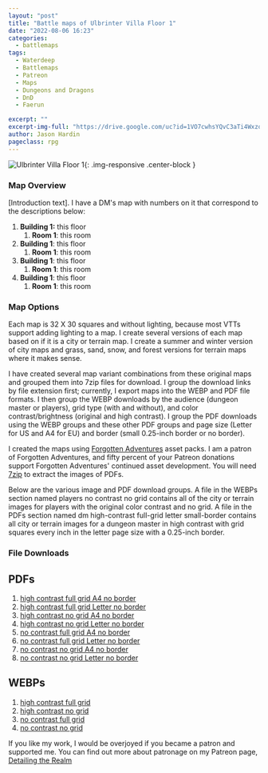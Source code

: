 ```yaml
---
layout: "post"
title: "Battle maps of Ulbrinter Villa Floor 1"
date: "2022-08-06 16:23"
categories:
  - battlemaps
tags:
  - Waterdeep
  - Battlemaps
  - Patreon
  - Maps
  - Dungeons and Dragons
  - DnD
  - Faerun

excerpt: ""
excerpt-img-full: "https://drive.google.com/uc?id=1VO7cwhsYQvC3aTi4Wxzo6M9b0zWup5MR"
author: Jason Hardin
pageclass: rpg
---
```


![Ulbrinter Villa Floor 1](https://drive.google.com/uc?id=1VO7cwhsYQvC3aTi4Wxzo6M9b0zWup5MR){: .img-responsive .center-block }

### Map Overview

[Introduction text]. I have a DM's map with numbers on it that correspond to the descriptions below:

1. **Building 1:** this floor
   1. **Room 1**: this room
1. **Building 1**: this floor
   1. **Room 1**: this room
1. **Building 1**: this floor
   1. **Room 1**: this room
1. **Building 1**: this floor
   1. **Room 1**: this room

### Map Options

Each map is 32 X 30 squares and without lighting, because most VTTs support adding lighting to a map. I create several versions of each map based on if it is a city or terrain map. I create a summer and winter version of city maps and grass, sand, snow, and forest versions for terrain maps where it makes sense.

I have created several map variant combinations from these original maps and grouped them into 7zip files for download. I group the download links by file extension first; currently, I export maps into the WEBP and PDF file formats. I then group the WEBP downloads by the audience (dungeon master or players), grid type (with and without), and color contrast/brightness (original and high contrast). I group the PDF downloads using the WEBP groups and these other PDF groups and page size (Letter for US and A4 for EU) and border (small 0.25-inch border or no border).

I created the maps using [Forgotten Adventures](https://www.patreon.com/forgottenadventures/) asset packs. I am a patron of Forgotten Adventures, and fifty percent of your Patreon donations support Forgotten Adventures' continued asset development. You will need [7zip](https://www.7-zip.org) to extract the images of PDFs.

Below are the various image and PDF download groups. A file in the WEBPs section named players no contrast no grid contains all of the city or terrain images for players with the original color contrast and no grid. A file in the PDFs section named dm high-contrast full-grid letter small-border contains all city or terrain images for a dungeon master in high contrast with grid squares every inch in the letter page size with a 0.25-inch border.

### File Downloads

## PDFs 
1. [high contrast full grid A4 no border](https://dtr.jasonhardin.com/uaz4)
1. [high contrast full grid Letter no border](https://dtr.jasonhardin.com/Aumt)
1. [high contrast no grid A4 no border](https://dtr.jasonhardin.com/jmR2)
1. [high contrast no grid Letter no border](https://dtr.jasonhardin.com/T9QF)
1. [no contrast full grid A4 no border](https://dtr.jasonhardin.com/pXYh)
1. [no contrast full grid Letter no border](https://dtr.jasonhardin.com/V528)
1. [no contrast no grid A4 no border](https://dtr.jasonhardin.com/d7hx)
1. [no contrast no grid Letter no border](https://dtr.jasonhardin.com/HmJA)
## WEBPs 
1. [high contrast full grid](https://dtr.jasonhardin.com/WegJ)
1. [high contrast no grid](https://dtr.jasonhardin.com/3w3q)
1. [no contrast full grid](https://dtr.jasonhardin.com/EHHW)
1. [no contrast no grid](https://dtr.jasonhardin.com/JnfQ)


If you like my work, I would be overjoyed if you became a patron and supported me. You can find out more about patronage on my Patreon page, [Detailing the Realm](https://www.patreon.com/detailingtherealm)
